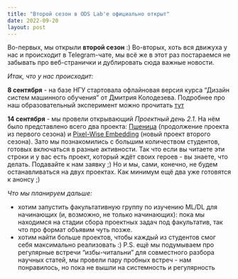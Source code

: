 ```yaml
---
title: "Второй сезон в ODS Lab'е официально открыт"
date: 2022-09-20
layout: post
---
```


Во-первых, мы открыли **второй сезон** :) Во-вторых, хоть вся движуха у нас и происходит в Telegram-чате, мы всё же в этот раз постараемся не забывать про веб-странички и дублировать сюда важные новости.

*Итак, что у нас происходит:*

**8 сентября** - на базе НГУ стартовала офлайновая версия курса “Дизайн систем машинного обучения” от Дмитрия Колодезева. Подробнее про наш образовательный эксперимент можно прочитать [тут](edu.md)

**14 сентября** - мы провели открывающий *Проектный день 2.1*. На нём было представлено всего два проекта: [Пшеница](projects/wheat.md) (продолжение проекта из первого сезона) и [Pixel-Wise Embedding](projects/pixelwiseemb) (новый проект второго сезона). Зато мы познакомились с большим количеством студентов, готовых включаться в разные активности. Так что если вы читаете эти строки и у вас есть проект, который ждёт своих героев - вы знаете, что делать. Подавайте к нам заявку ;) Но и мы, сами, конечно, не будем останавливаться на двух проектах. Как минимум ещё два уже готовятся к анонсу ;)


*Что мы планируем дальше:*

- хотим запустить факультативную группу по изучению ML/DL для начинающих (и, возможно, не только начинающих): пока мы находимся на стадии сбора проектных задач под факультатив, так что про формат объявим чуть позже.
- хотим найти больше проектов, чтобы каждый из студентов смог себя максимально реализовать :)
P.S. ещё мы подумываем про регулярные встречи “избы-читальни” для совместного разбора научных статей, мы провели пару пробных встреч - нам понравилось, но пока не вышли на системность и регулярность
